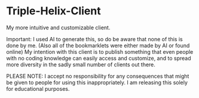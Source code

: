 # Triple-Helix-Client
My more intuitive and customizable client.

Important: I used AI to generate this, so do be aware that none of this is done by me. (Also all of the bookmarklets were either made by AI or found online) My intention with this client is to publish something that even people with no coding knowledge can easily access and customize, and to spread more diversity in the sadly small number of clients out there.

PLEASE NOTE: I accept no responsibility for any consequences that might be given to people for using this inappropriately. I am releasing this solely for educational purposes.
